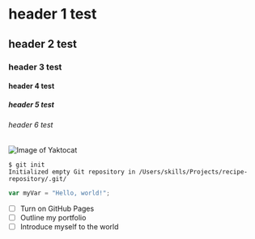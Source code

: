 # header 1 test
## header 2 test
### header 3 test
#### header 4 test
##### header 5 test
###### header 6 test


![Image of Yaktocat](https://octodex.github.com/images/yaktocat.png)

```
$ git init
Initialized empty Git repository in /Users/skills/Projects/recipe-repository/.git/
```

``` javascript
var myVar = "Hello, world!";
```

- [ ] Turn on GitHub Pages
- [ ] Outline my portfolio
- [ ] Introduce myself to the world
